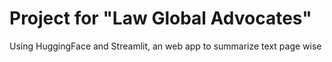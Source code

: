 # Project for "Law Global Advocates" 

Using HuggingFace and Streamlit, an web app to summarize text page wise


